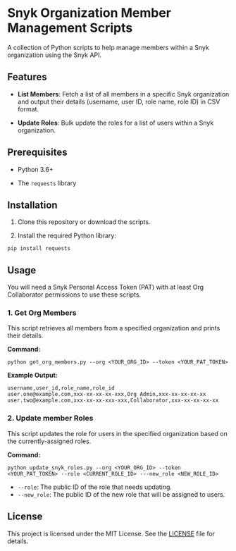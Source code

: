 # Snyk Organization Member Management Scripts

A collection of Python scripts to help manage members within a Snyk organization using the Snyk API.

## Features

* **List Members**: Fetch a list of all members in a specific Snyk organization and output their details (username, user ID, role name, role ID) in CSV format.

* **Update Roles**: Bulk update the roles for a list of users within a Snyk organization.

## Prerequisites

* Python 3.6+

* The `requests` library

## Installation

1. Clone this repository or download the scripts.

2. Install the required Python library:



`pip install requests`


## Usage

You will need a Snyk Personal Access Token (PAT) with at least Org Collaborator permissions to use these scripts.

### 1. Get Org Members

This script retrieves all members from a specified organization and prints their details.

**Command:**


`python get_org_members.py --org <YOUR_ORG_ID> --token <YOUR_PAT_TOKEN>`


**Example Output:**

```
username,user_id,role_name,role_id
user.one@example.com,xxx-xx-xx-xx-xxx,Org Admin,xxx-xx-xx-xx-xx
user.two@example.com,xxx-xx-xx-xxx-xxx,Collaborator,xxx-xx-xx-xx-xx
```

### 2. Update member Roles

This script updates the role for users in the specified organization based on the currently-assigned roles.

**Command:**


`python update_snyk_roles.py --org <YOUR_ORG_ID> --token <YOUR_PAT_TOKEN> --role <CURRENT_ROLE_ID> ---new_role <NEW_ROLE_ID>`


* `--role`: The public ID of the role that needs updating.
* `--new_role`: The public ID of the new role that will be assigned to users.


## License

This project is licensed under the MIT License. See the [LICENSE](https://www.google.com/search?q=LICENSE) file for details.
